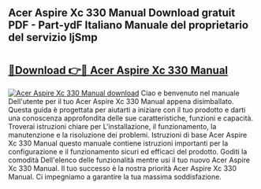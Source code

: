 ## Acer Aspire Xc 330 Manual Download gratuit PDF - Part-ydF Italiano Manuale del proprietario del servizio ljSmp

# <h2><a href="http://dfaqcg.blite.top/?on=Acer+Aspire+Xc+330+Manual">🔗Download 👉🔴 Acer Aspire Xc 330 Manual</a></h2>

[![Acer Aspire Xc 330 Manual download](https://i.imgur.com/lujVjoI.png)](http://dfaqcg.blite.top/?on=Acer+Aspire+Xc+330+Manual)
Ciao e benvenuto nel manuale Dell'utente per il tuo Acer Aspire Xc 330 Manual appena disimballato. Questa guida è progettata per aiutarti a iniziare con il tuo prodotto e darti una conoscenza approfondita delle sue caratteristiche, funzioni e capacità. Troverai istruzioni chiare per L'installazione, il funzionamento, la manutenzione e la risoluzione dei problemi. Istruzioni di base Acer Aspire Xc 330 Manual questo manuale contiene istruzioni importanti per la configurazione e il funzionamento sicuri ed efficaci del prodotto. Goditi la comodità Dell'elenco delle funzionalità mentre usi il tuo nuovo Acer Aspire Xc 330 Manual. Il tuo successo è la nostra priorità Acer Aspire Xc 330 Manual. Ci impegniamo a garantire la tua massima soddisfazione.
